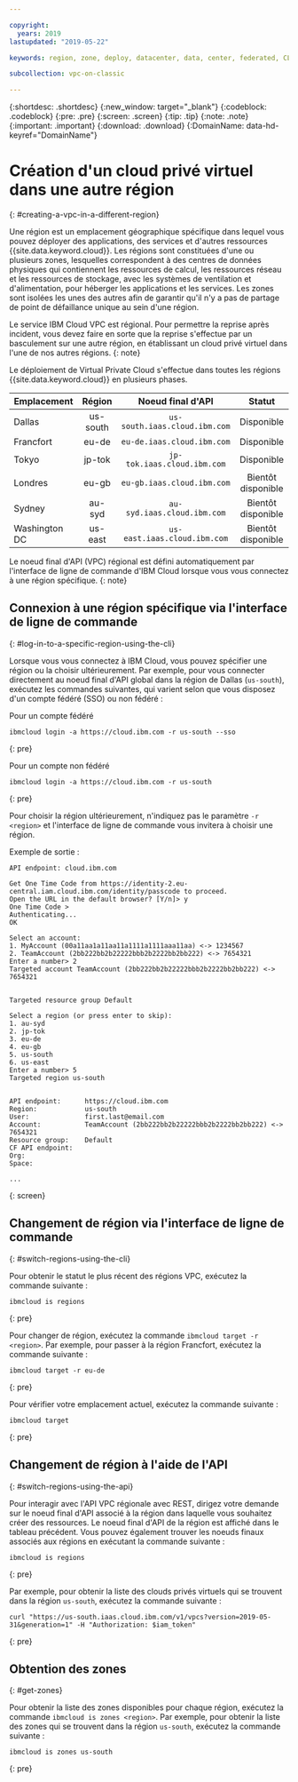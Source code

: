 ```yaml
---

copyright:
  years: 2019
lastupdated: "2019-05-22"

keywords: region, zone, deploy, datacenter, data, center, federated, CLI, API, account, failover, disaster, recovery, DR

subcollection: vpc-on-classic

---
```


{:shortdesc: .shortdesc}
{:new_window: target="_blank"}
{:codeblock: .codeblock}
{:pre: .pre}
{:screen: .screen}
{:tip: .tip}
{:note: .note}
{:important: .important}
{:download: .download}
{:DomainName: data-hd-keyref="DomainName"}

# Création d'un cloud privé virtuel dans une autre région
{: #creating-a-vpc-in-a-different-region}

Une région est un emplacement géographique spécifique dans lequel vous pouvez déployer des applications, des services et d'autres ressources {{site.data.keyword.cloud}}. Les régions sont constituées d'une ou plusieurs zones, lesquelles correspondent à des centres de données physiques qui contiennent les ressources de calcul, les ressources réseau et les ressources de stockage, avec les systèmes de ventilation et d'alimentation, pour héberger les applications et les services. Les zones sont isolées les unes des autres afin de garantir qu'il n'y a pas de partage de point de défaillance unique au sein d'une région. 

Le service IBM Cloud VPC est régional. Pour permettre la reprise après incident, vous devez faire en sorte que la reprise s'effectue par un basculement sur une autre région, en établissant un cloud privé virtuel dans l'une de nos autres régions.
{: note}

Le déploiement de Virtual Private Cloud s'effectue dans toutes les régions {{site.data.keyword.cloud}} en plusieurs phases.

|   Emplacement     | Région | Noeud final d'API | Statut |
| ------- | :------: | :------: |:------: |
| Dallas | us-south | `us-south.iaas.cloud.ibm.com`| Disponible |
| Francfort | eu-de | `eu-de.iaas.cloud.ibm.com`| Disponible |
| Tokyo | jp-tok | `jp-tok.iaas.cloud.ibm.com`| Disponible |
| Londres | eu-gb | `eu-gb.iaas.cloud.ibm.com`| Bientôt disponible |
| Sydney | au-syd | `au-syd.iaas.cloud.ibm.com`| Bientôt disponible |
| Washington DC | us-east | `us-east.iaas.cloud.ibm.com`| Bientôt disponible |

Le noeud final d'API (VPC) régional est défini automatiquement par l'interface de ligne de commande d'IBM Cloud lorsque vous vous connectez à une région spécifique.
{: note}

## Connexion à une région spécifique via l'interface de ligne de commande
{: #log-in-to-a-specific-region-using-the-cli}

Lorsque vous vous connectez à IBM Cloud, vous pouvez spécifier une région ou la choisir ultérieurement. Par exemple, pour vous connecter directement au noeud final d'API global dans la région de Dallas (`us-south`), exécutez les commandes suivantes, qui varient selon que vous disposez d'un compte fédéré (SSO) ou non fédéré : 

Pour un compte fédéré

```
ibmcloud login -a https://cloud.ibm.com -r us-south --sso
```
{: pre}

Pour un compte non fédéré

```
ibmcloud login -a https://cloud.ibm.com -r us-south
```
{: pre}

Pour choisir la région ultérieurement, n'indiquez pas le paramètre `-r <region>` et l'interface de ligne de commande vous invitera à choisir une région.

Exemple de sortie :

```
API endpoint: cloud.ibm.com

Get One Time Code from https://identity-2.eu-central.iam.cloud.ibm.com/identity/passcode to proceed.
Open the URL in the default browser? [Y/n]> y
One Time Code >
Authenticating...
OK

Select an account:
1. MyAccount (00a11aa1a11aa11a1111a1111aaa11aa) <-> 1234567
2. TeamAccount (2bb222bb2b22222bbb2b2222bb2bb222) <-> 7654321
Enter a number> 2
Targeted account TeamAccount (2bb222bb2b22222bbb2b2222bb2bb222) <-> 7654321


Targeted resource group Default

Select a region (or press enter to skip):
1. au-syd
2. jp-tok
3. eu-de
4. eu-gb
5. us-south
6. us-east
Enter a number> 5
Targeted region us-south


API endpoint:      https://cloud.ibm.com   
Region:            us-south   
User:              first.last@email.com   
Account:           TeamAccount (2bb222bb2b22222bbb2b2222bb2bb222) <-> 7654321  
Resource group:    Default   
CF API endpoint:      
Org:                  
Space:                

...
```
{: screen}

## Changement de région via l'interface de ligne de commande
{: #switch-regions-using-the-cli}

Pour obtenir le statut le plus récent des régions VPC, exécutez la commande suivante : 

```
ibmcloud is regions
```
{: pre}

Pour changer de région, exécutez la commande `ibmcloud target -r <region>`. Par exemple, pour passer à la région Francfort, exécutez la commande suivante :

```
ibmcloud target -r eu-de
```
{: pre}

Pour vérifier votre emplacement actuel, exécutez la commande suivante :

```
ibmcloud target
```
{: pre}

## Changement de région à l'aide de l'API  
{: #switch-regions-using-the-api}

Pour interagir avec l'API VPC régionale avec REST, dirigez votre demande sur le noeud final d'API associé à la région dans laquelle vous souhaitez créer des ressources. Le noeud final d'API de la région est affiché dans le tableau précédent. Vous pouvez également trouver les noeuds finaux associés aux régions en exécutant la commande suivante :

```
ibmcloud is regions
```
{: pre}


Par exemple, pour obtenir la liste des clouds privés virtuels qui se trouvent dans la région `us-south`, exécutez la commande suivante :

```
curl "https://us-south.iaas.cloud.ibm.com/v1/vpcs?version=2019-05-31&generation=1" -H "Authorization: $iam_token"
```
{: pre}


## Obtention des zones
{: #get-zones}

Pour obtenir la liste des zones disponibles pour chaque région, exécutez la commande `ibmcloud is zones <region>`. Par exemple, pour obtenir la liste des zones qui se trouvent dans la région `us-south`, exécutez la commande suivante :

```
ibmcloud is zones us-south
```
{: pre}
